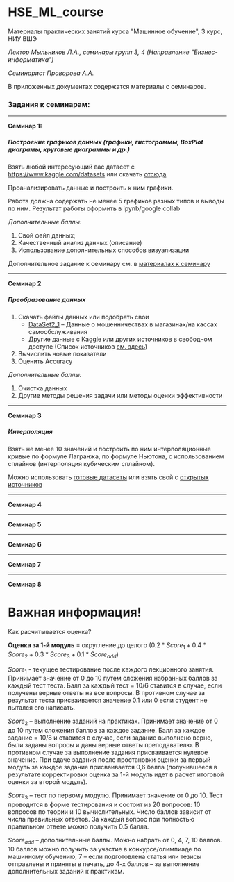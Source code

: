 # HSE_ML_course
Материалы практических занятий курса "Машинное обучение", 3 курс, НИУ ВШЭ

*Лектор Мыльников Л.А., семинары групп 3, 4 (Направление "Бизнес-информатика")*

*Семинарист Проворова А.А.*

В приложенных документах содержатся материалы с семинаров.

### Задания к семинарам:

---

**Семинар 1:**

##### Построение графиков данных (графики, гистограммы, BoxPlot диаграмы, круговые диаграммы и др.)

Взять любой интересующий вас датасет с https://www.kaggle.com/datasets или скачать [отсюда](https://disk.yandex.ru/d/ZKrrXqH5nrp2Gw )

Проанализировать данные и построить к ним графики.

Работа должна содержать не менее 5 графиков разных типов и выводы по ним. Результат работы оформить в ipynb/google collab

*Дополнительные баллы:*  
1) Свой файл данных;
2) Качественный анализ данных (описание)
3) Использование дополнительных способов визуализации
   
Дополнительное задание к семинару см. в [материалах к семинару](https://github.com/annaprovorova/HSE_ML_course/blob/main/sem%201.ipynb)

---

**Семинар 2**
##### Преобразование данных 

1) Скачать файлы данных или подобрать свои
   - [DataSet2_1](https://disk.yandex.ru/d/LiQJxueg6eRtBw) – Данные о мошенничествах в магазинах/на кассах самообслуживания
   - Другие данные с Kaggle или других источников в свободном доступе (Список источников [см. здесь](https://github.com/annaprovorova/HSE_ML_course/blob/main/%D0%98%D1%81%D1%82%D0%BE%D1%87%D0%BD%D0%B8%D0%BA%D0%B8%20%D0%B4%D0%B0%D0%BD%D0%BD%D1%8B%D1%85.md))
2) Вычислить новые показатели
3) Оценить Accuracy

*Дополнительные баллы:*
   1) Очистка данных
   2) Другие методы решения задачи или методы оценки эффективности
  
---

**Семинар 3**

##### Интерполяция

Взять не менее 10 значений и построить по ним интерполяционные кривые по формуле Лагранжа, по формуле Ньютона, с использованием сплайнов (интерполяция кубическим сплайном).

Можно использовать [готовые датасеты](https://disk.yandex.ru/d/2od1XdMfVv3Z6Q) или взять свой с [открытых источников](https://github.com/annaprovorova/HSE_ML_course/blob/main/%D0%98%D1%81%D1%82%D0%BE%D1%87%D0%BD%D0%B8%D0%BA%D0%B8%20%D0%B4%D0%B0%D0%BD%D0%BD%D1%8B%D1%85.md)

---

**Семинар 4**

---

**Семинар 5**

---

**Семинар 6**

---

**Семинар 7**

---

**Семинар 8**


# Важная информация!

Как расчитывается оценка?

**Оценка за 1-й модуль** = округление до целого $(0.2 * Score_{1} + 0.4 * Score_{2} + 0.3 * Score_{3} + 0.1 * Score_{add})$

$Score_{1}$ - текущее тестирование после каждого лекционного занятия. Принимает значение от 0 до 10 путем сложения набранных баллов за каждый тест теста. Балл за каждый тест = 10/6 ставится в случае, если получены верные ответы на все вопросы. В противном случае за результат теста присваивается значение 0.1 или 0 если студент не пытался его написать.

$Score_{2}$ – выполнение заданий на практиках. Принимает значение от 0 до 10 путем сложения баллов за каждое задание. Балл за каждое задание = 10/8 и ставится в случае, если задание выполнено верно, были заданы вопросы и даны верные ответы преподавателю. В противном случае за выполнение задания присваивается нулевое значение. При сдаче задания после простановки оценки за первый модуль за каждое задание присваивается 0,6 балла (получившееся в результате корректировки оценка за 1-й модуль идет в расчет итоговой оценки за второй модуль).

$Score_{3}$ – тест по первому модулю. Принимает значение от 0 до 10. Тест проводится в форме тестирования и состоит из 20 вопросов: 10 вопросов по теории и 10 вычислительных. Число баллов зависит от числа правильных ответов. За каждый вопрос при полностью правильном ответе можно получить 0.5 балла.

$Score_{add}$ – дополнительные баллы. Можно набрать от 0, 4, 7, 10 баллов. 10 баллов можно получить за участие в конкурсе/олимпиаде по машинному обучению, 7 – если подготовлена статья или тезисы отправлены и приняты в печать, до 4-х баллов – за выполнение дополнительных заданий к практикам.

